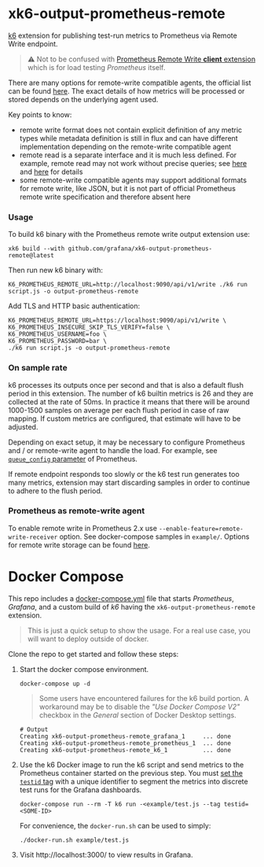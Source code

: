 # xk6-output-prometheus-remote
[k6](https://github.com/grafana/k6) extension for publishing test-run metrics to Prometheus via Remote Write endpoint.

> :warning: Not to be confused with [Prometheus Remote Write **client** extension](https://github.com/grafana/xk6-client-prometheus-remote) which is for load testing _Prometheus_ itself.

There are many options for remote-write compatible agents, the official list can be found [here](https://prometheus.io/docs/operating/integrations/). The exact details of how metrics will be processed or stored depends on the underlying agent used.

Key points to know:

- remote write format does not contain explicit definition of any metric types while metadata definition is still in flux and can have different implementation depending on the remote-write compatible agent
- remote read is a separate interface and it is much less defined. For example, remote read may not work without precise queries; see [here](https://prometheus.io/docs/prometheus/latest/storage/#remote-storage-integrations) and [here](https://github.com/timescale/promscale/issues/64) for details
- some remote-write compatible agents may support additional formats for remote write, like JSON, but it is not part of official Prometheus remote write specification and therefore absent here

### Usage

To build k6 binary with the Prometheus remote write output extension use:
```
xk6 build --with github.com/grafana/xk6-output-prometheus-remote@latest 
```

Then run new k6 binary with:
```
K6_PROMETHEUS_REMOTE_URL=http://localhost:9090/api/v1/write ./k6 run script.js -o output-prometheus-remote
```

Add TLS and HTTP basic authentication:
```
K6_PROMETHEUS_REMOTE_URL=https://localhost:9090/api/v1/write \
K6_PROMETHEUS_INSECURE_SKIP_TLS_VERIFY=false \
K6_PROMETHEUS_USERNAME=foo \
K6_PROMETHEUS_PASSWORD=bar \
./k6 run script.js -o output-prometheus-remote
```

### On sample rate

k6 processes its outputs once per second and that is also a default flush period in this extension. The number of k6 builtin metrics is 26 and they are collected at the rate of 50ms. In practice it means that there will be around 1000-1500 samples on average per each flush period in case of raw mapping. If custom metrics are configured, that estimate will have to be adjusted.

Depending on exact setup, it may be necessary to configure Prometheus and / or remote-write agent to handle the load. For example, see [`queue_config` parameter](https://prometheus.io/docs/practices/remote_write/) of Prometheus.

If remote endpoint responds too slowly or the k6 test run generates too many metrics, extension may start discarding samples in order to continue to adhere to the flush period.

### Prometheus as remote-write agent

To enable remote write in Prometheus 2.x use `--enable-feature=remote-write-receiver` option. See docker-compose samples in `example/`. Options for remote write storage can be found [here](https://prometheus.io/docs/operating/integrations/). 


# Docker Compose

This repo includes a [docker-compose.yml](./docker-compose.yml) file that starts _Prometheus_, _Grafana_, and a custom build of _k6_ having the `xk6-output-prometheus-remote` extension.

> This is just a quick setup to show the usage. For a real use case, you will want to deploy outside of docker.

Clone the repo to get started and follow these steps: 

1. Start the docker compose environment.
    ```shell
    docker-compose up -d
    ```
    
    > Some users have encountered failures for the k6 build portion. A workaround may be to disable the _"Use Docker Compose V2"_ checkbox in the _General_ section of Docker Desktop settings.

    ```shell
    # Output
    Creating xk6-output-prometheus-remote_grafana_1     ... done
    Creating xk6-output-prometheus-remote_prometheus_1  ... done
    Creating xk6-output-prometheus-remote_k6_1          ... done
    ```

2. Use the k6 Docker image to run the k6 script and send metrics to the Prometheus container started on the previous step. You must [set the `testid` tag](https://k6.io/docs/using-k6/tags-and-groups/#test-wide-tags) with a unique identifier to segment the metrics into discrete test runs for the Grafana dashboards.
    ```shell
    docker-compose run --rm -T k6 run -<example/test.js --tag testid=<SOME-ID>
    ```
    For convenience, the `docker-run.sh` can be used to simply:
    ```shell
    ./docker-run.sh example/test.js
    ```

3. Visit http://localhost:3000/ to view results in Grafana.
